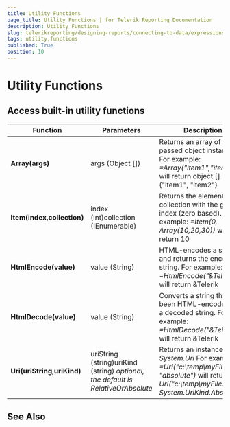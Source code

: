 ```yaml
---
title: Utility Functions
page_title: Utility Functions | for Telerik Reporting Documentation
description: Utility Functions
slug: telerikreporting/designing-reports/connecting-to-data/expressions/expressions-reference/functions/utility-functions
tags: utility,functions
published: True
position: 10
---
```


# Utility Functions



## Access built-in utility functions


| Function | Parameters | Description |
| ------ | ------ | ------ |
| __Array(args)__ |args (Object [])|Returns an array of the passed object instances.                 For example: *=Array("item1","item2")* will return object [] {"item1", "item2"}|
| __Item(index,collection)__ |index (int)collection (IEnumerable)|Returns the element of the collection with the given index (zero based).                 For example: *=Item(0, Array(10,20,30))* will return 10|
| __HtmlEncode(value)__ |value (String)|HTML-encodes a string and returns the encoded string.                 For example: *=HtmlEncode("&Telerik")* will return &amp;Telerik|
| __HtmlDecode(value)__ |value (String)|Converts a string that has been HTML-encoded into a decoded string.                 For example: *=HtmlDecode("&amp;Telerik")* will return &Telerik|
| __Uri(uriString,uriKind)__ |uriString (string)uriKind (string) *optional, the default is RelativeOrAbsolute* |Returns an instance of *System.Uri* For example: *=Uri("c:\temp\myFile.json", "absolute")* will return *new Uri("c:\temp\myFile.json", System.UriKind.Absolute)*|




## See Also

